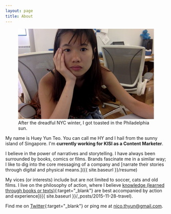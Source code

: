 ```yaml
---
layout: page
title: About
---
```


<figure>
<img src="/images/huey-yun-teo-resume.jpg" class="imgbleed">
<figcaption>After the dreadful NYC winter, I got toasted in the Philadelphia sun. </figcaption>
</figure>


My name is Huey Yun Teo. You can call me HY and I hail from the sunny island of Singapore. I'm **currently working for KISI as a Content Marketer**.

I believe in the power of narratives and storytelling. I have always been surrounded by books, comics or films. Brands fascinate me in a similar way; I like to dig into the core messaging of a company and [narrate their stories through digital and physical means.]({{ site.baseurl }}/resume)

 My vices (or interests) include but are not limited to soccer, cats and old films. I live on the philosophy of action, where I believe [knowledge (learned through books or texts)](https://en.wikipedia.org/wiki/Constructivism_(philosophy_of_education)){:target="_blank"} are best accompanied by action and experience]({{ site.baseurl }}/_posts/2015-11-28-travel).

Find me on [Twitter](http://twitter.com/nicothyun "HY on Twitter"){:target="_blank"} or ping me at nico.thyun@gmail.com.
